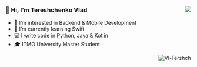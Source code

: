 
<img align="right" src="https://github-readme-stats.vercel.app/api?username=Vl-Tershch&show_icons=true&icon_color=805AD5&text_color=718096&bg_color=ffffff&count_private=true" style="padding-top:23px;"/>

### 👋 Hi, I’m Tereshchenko Vlad

- 👀 I’m interested in Backend & Mobile Development
- 🌱 I’m currently learning Swift
- 💻 I write code in Python, Java & Kotlin
- 🎓 ITMO University Master Student

<p><img align="right" src="https://github-readme-streak-stats.herokuapp.com/?user=Vl-Tershch&" alt="Vl-Tershch" /></p>
